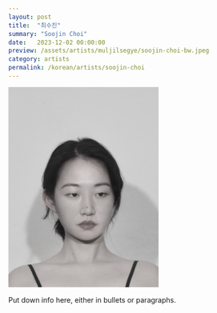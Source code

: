 ```yaml
---
layout: post
title:  "최수진"
summary: "Soojin Choi"
date:   2023-12-02 00:00:00
preview: /assets/artists/muljilsegye/soojin-choi-bw.jpeg
category: artists
permalink: /korean/artists/soojin-choi
---
```


 
 <img src="/assets/exhibition/2024/dark-nights-of-the-universe/soojin-choi-profile.jpg" alt="image" style="width:300px;height:auto;">

Put down info here, either in bullets or paragraphs.
